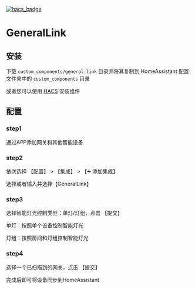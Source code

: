 [![hacs_badge](https://img.shields.io/badge/HACS-Default-41BDF5.svg?style=for-the-badge)](https://github.com/hacs/integration)
# GeneralLink

## 安装

下载 `custom_components/general-link` 目录并将其复制到 HomeAssistant 配置文件夹中的 `custom_components` 目录

或者您可以使用 [HACS](https://hacs.xyz) 安装组件

## 配置
### step1
通过APP添加网关和其他智能设备
### step2
依次选择 【配置】 > 【集成】 > 【➕ 添加集成】

选择或者输入并选择【GeneralLink】
### step3
选择智能灯光控制类型：单灯/灯组，点击 【提交】

单灯：按照单个设备控制智能灯光

灯组：按照房间和灯组控制智能灯光
### step4
选择一个已扫描到的网关，点击 【提交】

完成后即可将设备同步到HomeAssistant
